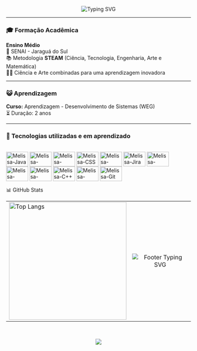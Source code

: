 <p align="center"> <img src="https://readme-typing-svg.herokuapp.com/?font=Fira+Code&size=20&pause=1000&color=EC4899&center=true&vCenter=true&width=600&lines=Olá%2C+eu+sou+a+Melissa!+😸+😺;" alt="Typing SVG" /> </p>


---

### 🎓 Formação Acadêmica

**Ensino Médio**  
🏫 SENAI - Jaraguá do Sul  
📚 Metodologia **STEAM** (Ciência, Tecnologia, Engenharia, Arte e Matemática)  
🔬🎨 Ciência e Arte combinadas para uma aprendizagem inovadora

---

### 😺 Aprendizagem

**Curso:** Aprendizagem - Desenvolvimento de Sistemas (WEG)  
⏳ Duração: 2 anos

---
### 🌟 Tecnologias utilizadas e em aprendizado


<div style="display: inline-block">
  <br>
  <img align="center" alt="Melissa-Java" height="40" width="60" src="https://cdn.jsdelivr.net/gh/devicons/devicon@latest/icons/java/java-original.svg" />
  <img align="center" alt="Melissa-Python" height="40" width="60" src="https://cdn.jsdelivr.net/gh/devicons/devicon@latest/icons/python/python-original.svg" />
  <img align="center" alt="Melissa-HTML" height="40" width="60" src="https://cdn.jsdelivr.net/gh/devicons/devicon@latest/icons/html5/html5-original.svg" />
  <img align="center" alt="Melissa-CSS" height="40" width="60" src="https://cdn.jsdelivr.net/gh/devicons/devicon@latest/icons/css3/css3-original.svg" />
  <img align="center" alt="Melissa-MySQL" height="40" width="60" src="https://cdn.jsdelivr.net/gh/devicons/devicon@latest/icons/mysql/mysql-original-wordmark.svg" />
  <img align="center" alt="Melissa-Jira" height="40" width="60" src="https://cdn.jsdelivr.net/gh/devicons/devicon@latest/icons/jira/jira-original-wordmark.svg" />
  <img align="center" alt="Melissa-VSCode" height="40" width="60" src="https://cdn.jsdelivr.net/gh/devicons/devicon@latest/icons/vscode/vscode-original.svg" />
  <img align="center" alt="Melissa-Eclipse" height="40" width="60" src="https://cdn.jsdelivr.net/gh/devicons/devicon@latest/icons/eclipse/eclipse-original.svg" />
  <img align="center" alt="Melissa-Figma" height="40" width="60" src="https://cdn.jsdelivr.net/gh/devicons/devicon@latest/icons/figma/figma-original.svg" />
  <img align="center" alt="Melissa-C++" height="40" width="60" src="https://cdn.jsdelivr.net/gh/devicons/devicon@latest/icons/cplusplus/cplusplus-original.svg" />
  <img align="center" alt="Melissa-Arduino" height="40" width="60"src="https://cdn.jsdelivr.net/gh/devicons/devicon@latest/icons/arduino/arduino-original-wordmark.svg" />
  <img align="center" alt="Melissa-Git" height="40" width="60"  src="https://cdn.jsdelivr.net/gh/devicons/devicon@latest/icons/git/git-original.svg"/>

</div>
<br>


📊 GitHub Stats


<table>
  <tr>
    <td>
        <img src="https://github-readme-stats.vercel.app/api/top-langs/?username=melll1601&theme=radical&hide_border=false&layout=compact" alt="Top Langs" style="width: 320px;" />
    </td>
    <td>
      <p align="center"> <img src="https://readme-typing-svg.herokuapp.com/?font=Fira+Code&size=20&pause=1000&color=EC4899&center=true&vCenter=true&width=600&lines=😺+Até+logo+!+😽" alt="Footer Typing SVG" /> </p>
    </td>
  </tr>
</table>

<br>
<p align="center">
  <img src="https://github.com/user-attachments/assets/cc407e07-1d17-42a4-a8b4-526b28bfa228" />
</p>
